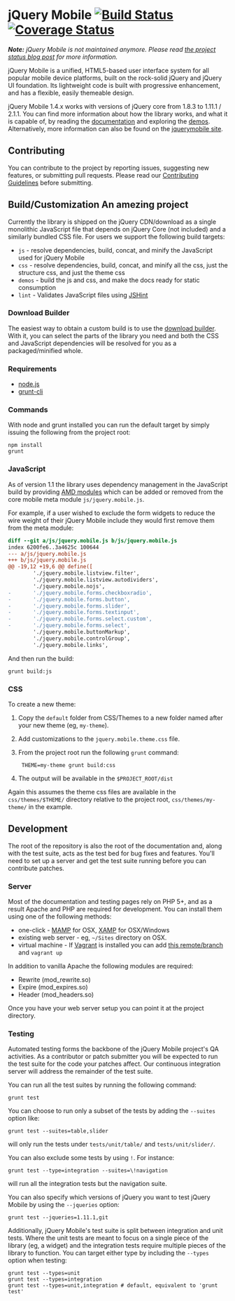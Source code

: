 # jQuery Mobile [![Build Status](https://travis-ci.org/jquery/jquery-mobile.svg?branch=master)](https://travis-ci.org/jquery/jquery-mobile) [![Coverage Status](http://img.shields.io/coveralls/jquery/jquery-mobile/master.svg)](https://coveralls.io/r/jquery/jquery-mobile?branch=master)

_**Note:** jQuery Mobile is not maintained anymore. Please read [the project status blog post](https://blog.jquerymobile.com/2021/10/07/jquery-maintainers-continue-modernization-initiative-with-deprecation-of-jquery-mobile/) for more information._

jQuery Mobile is a unified, HTML5-based user interface system for all popular mobile device platforms, built on the rock-solid jQuery and jQuery UI foundation. Its lightweight code is built with progressive enhancement, and has a flexible, easily themeable design.

jQuery Mobile 1.4.x works with versions of jQuery core from 1.8.3 to 1.11.1 / 2.1.1. You can find more information about how the library works, and what it is capable of, by reading the [documentation](http://api.jquerymobile.com) and exploring the [demos](http://demos.jquerymobile.com/). Alternatively, more information can also be found on the [jquerymobile site](http://jquerymobile.com).

## Contributing 

You can contribute to the project by reporting issues, suggesting new features, or submitting pull requests.
Please read our [Contributing Guidelines](https://github.com/jquery/jquery-mobile/blob/master/CONTRIBUTING.md) before submitting.


## Build/Customization An amezing project

Currently the library is shipped on the jQuery CDN/download as a single monolithic JavaScript file that depends on jQuery Core (not included) and a similarly bundled CSS file. For users we support the following build targets:

* `js` - resolve dependencies, build, concat, and minify the JavaScript used for jQuery Mobile
* `css` - resolve dependencies, build, concat, and minify all the css, just the structure css, and just the theme css
* `demos` - build the js and css, and make the docs ready for static consumption
* `lint` - Validates JavaScript files using [JSHint](http://jshint.com/)

### Download Builder

The easiest way to obtain a custom build is to use the [download builder](http://jquerymobile.com/download-builder/). With it, you can select the parts of the library you need and both the CSS and JavaScript dependencies will be resolved for you as a packaged/minified whole.

### Requirements

* [node.js](http://nodejs.org/)
* [grunt-cli](http://gruntjs.com/)

### Commands

With node and grunt installed you can run the default target by simply issuing the following from the project root:

    npm install
    grunt

### JavaScript

As of version 1.1 the library uses dependency management in the JavaScript build by providing [AMD modules](https://github.com/amdjs/amdjs-api/wiki/AMD) which can be added or removed from the core mobile meta module `js/jquery.mobile.js`.

For example, if a user wished to exclude the form widgets to reduce the wire weight of their jQuery Mobile include they would first remove them from the meta module:

```diff
diff --git a/js/jquery.mobile.js b/js/jquery.mobile.js
index 6200fe6..3a4625c 100644
--- a/js/jquery.mobile.js
+++ b/js/jquery.mobile.js
@@ -19,12 +19,6 @@ define([
        './jquery.mobile.listview.filter',
        './jquery.mobile.listview.autodividers',
        './jquery.mobile.nojs',
-       './jquery.mobile.forms.checkboxradio',
-       './jquery.mobile.forms.button',
-       './jquery.mobile.forms.slider',
-       './jquery.mobile.forms.textinput',
-       './jquery.mobile.forms.select.custom',
-       './jquery.mobile.forms.select',
        './jquery.mobile.buttonMarkup',
        './jquery.mobile.controlGroup',
        './jquery.mobile.links',
```

And then run the build:

    grunt build:js

### CSS

To create a new theme:

1. Copy the `default` folder from CSS/Themes to a new folder named after your new theme (eg, `my-theme`).
2. Add customizations to the `jquery.mobile.theme.css` file.
3. From the project root run the following `grunt` command:

        THEME=my-theme grunt build:css

4. The output will be available in the `$PROJECT_ROOT/dist`

Again this assumes the theme css files are available in the `css/themes/$THEME/` directory relative to the project root, `css/themes/my-theme/` in the example.

## Development

The root of the repository is also the root of the documentation and, along with the test suite, acts as the test bed for bug fixes and features. You'll need to set up a server and get the test suite running before you can contribute patches.

### Server

Most of the documentation and testing pages rely on PHP 5+, and as a result Apache and PHP are required for development. You can install them using one of the following methods:

* one-click - [MAMP](http://www.mamp.info/en/downloads/index.html) for OSX, [XAMP](http://www.apachefriends.org/en/xampp.html) for OSX/Windows
* existing web server - eg, `~/Sites` directory on OSX.
* virtual machine - If [Vagrant](http://vagrantup.com) is installed you can add [this remote/branch](https://github.com/johnbender/jquery-mobile/tree/vagrant) and `vagrant up`

In addition to vanilla Apache the following modules are required:

* Rewrite (mod\_rewrite.so)
* Expire (mod\_expires.so)
* Header (mod\_headers.so)

Once you have your web server setup you can point it at the project directory.

### Testing

Automated testing forms the backbone of the jQuery Mobile project's QA activities. As a contributor or patch submitter you will be expected to run the test suite for the code your patches affect. Our continuous integration server will address the remainder of the test suite.

You can run all the test suites by running the following command:

    grunt test

You can choose to run only a subset of the tests by adding the `--suites` option like:

    grunt test --suites=table,slider

will only run the tests under `tests/unit/table/` and `tests/unit/slider/`.

You can also exclude some tests by using `!`.  For instance:

    grunt test --type=integration --suites=\!navigation

will run all the integration tests but the navigation suite.

You can also specify which versions of jQuery you want to test jQuery Mobile by using the `--jqueries` option:

    grunt test --jqueries=1.11.1,git

Additionally, jQuery Mobile's test suite is split between integration and unit tests. Where the unit tests are meant to focus on a single piece of the library (eg, a widget) and the integration tests require multiple pieces of the library to function. You can target either type by including the `--types` option when testing:

    grunt test --types=unit
    grunt test --types=integration
    grunt test --types=unit,integration # default, equivalent to 'grunt test'
